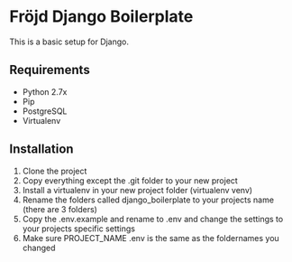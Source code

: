 # Fröjd Django Boilerplate
This is a basic setup for Django.

## Requirements
- Python 2.7x
- Pip
- PostgreSQL
- Virtualenv

## Installation
1. Clone the project
2. Copy everything except the .git folder to your new project
3. Install a virtualenv in your new project folder (virtualenv venv)
4. Rename the folders called django_boilerplate to your projects name (there are 3 folders)
5. Copy the .env.example and rename to .env and change the settings to your projects specific settings
6. Make sure PROJECT_NAME .env is the same as the foldernames you changed
